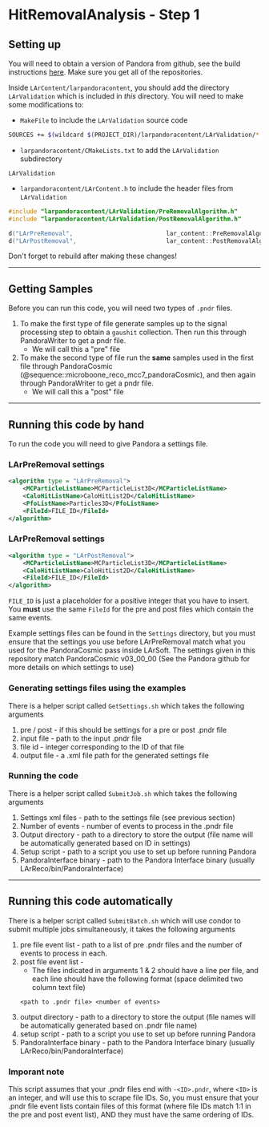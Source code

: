 # HitRemovalAnalysis - Step 1

## Setting up
You will need to obtain a version of Pandora from github, see the build instructions [here](https://github.com/PandoraPFA/PandoraPFA/blob/master/README.md). Make sure you get all of the repositories.

Inside `LArContent/larpandoracontent`, you should add the directory `LArValidation` which is included in *this* directory. You will need to make some modifications to:
- `MakeFile` to include the `LArValidation` source code
```bash
SOURCES += $(wildcard $(PROJECT_DIR)/larpandoracontent/LArValidation/*.cc)
```
- `larpandoracontent/CMakeLists.txt` to add the `LArValidation` subdirectory
```
LArValidation
```
- `larpandoracontent/LArContent.h` to include the header files from `LArValidation`
```c++
#include "larpandoracontent/LArValidation/PreRemovalAlgorithm.h"
#include "larpandoracontent/LArValidation/PostRemovalAlgorithm.h"
```
```c++
d("LArPreRemoval",                          lar_content::PreRemovalAlgorithm::Factory)                                  \
d("LArPostRemoval",                         lar_content::PostRemovalAlgorithm::Factory)                                 \
```

Don't forget to rebuild after making these changes!

------------------------------------------------------------------------------------------------------------

## Getting Samples

Before you can run this code, you will need two types of `.pndr` files.
1. To make the first type of file generate samples up to the signal processing step to obtain a `gaushit` collection.
   Then run this through PandoraWriter to get a pndr file.
   - We will call this a "pre" file
2. To make the second type of file run the **same** samples used in the first file through PandoraCosmic (@sequence::microboone_reco_mcc7_pandoraCosmic), 
   and then again through PandoraWriter to get a pndr file.
   - We will call this a "post" file

------------------------------------------------------------------------------------------------------------

## Running this code by hand

To run the code you will need to give Pandora a settings file.

### LArPreRemoval settings
```xml
<algorithm type = "LArPreRemoval">
    <MCParticleListName>MCParticleList3D</MCParticleListName>
    <CaloHitListName>CaloHitList2D</CaloHitListName>
    <PfoListName>Particles3D</PfoListName>
    <FileId>FILE_ID</FileId>
</algorithm>
```

### LArPreRemoval settings
```xml
<algorithm type = "LArPostRemoval">
    <MCParticleListName>MCParticleList3D</MCParticleListName>
    <CaloHitListName>CaloHitList2D</CaloHitListName>
    <FileId>FILE_ID</FileId>
</algorithm>
```

`FILE_ID` is just a placeholder for a positive integer that you have to insert. You **must** use the same `FileId` for the pre and post files which contain the same events.

Example settings files can be found in the `Settings` directory, but you must ensure that the settings you use before LArPreRemoval match what you used for the PandoraCosmic pass inside LArSoft. The settings given in this repository match PandoraCosmic v03_00_00 (See the Pandora github for more details on which settings to use)

### Generating settings files using the examples

There is a helper script called `GetSettings.sh` which takes the following arguments
1. pre / post  - if this should be settings for a pre or post .pndr file
2. input file  - path to the input .pndr file
3. file id     - integer corresponding to the ID of that file
4. output file - a .xml file path for the generated settings file

### Running the code

There is a helper script called `SubmitJob.sh` which takes the following arguments
1. Settings xml files       - path to the settings file (see previous section)
2. Number of events         - number of events to process in the .pndr file
3. Output directory         - path to a directory to store the output (file name will be automatically generated based on ID in settings)
4. Setup script             - path to a script you use to set up before running Pandora
5. PandoraInterface binary  - path to the Pandora Interface binary (usually LArReco/bin/PandoraInterface)


------------------------------------------------------------------------------------------------------------

## Running this code automatically

There is a helper script called `SubmitBatch.sh` which will use condor to submit multiple jobs simultaneously, it takes the following arguments
1. pre file event list      - path to a list of pre .pndr files and the number of events to process in each.
2. post file event list     -
    - The files indicated in arguments 1 & 2 should have a line per file, and each line should have the following format (space delimited two column text file)
    ```
    <path to .pndr file> <number of events>
    ```
3. output directory         - path to a directory to store the output (file names will be automatically generated based on .pndr file name) 
4. setup script             - path to a script you use to set up before running Pandora
5. PandoraInterface binary  - path to the Pandora Interface binary (usually LArReco/bin/PandoraInterface)

### Imporant note
This script assumes that your .pndr files end with `-<ID>.pndr`, where `<ID>` is an integer, and will use this to scrape file IDs. 
So, you must ensure that your .pndr file event lists contain files of this format (where file IDs match 1:1 in the pre and post event list), AND they must have the same ordering of IDs.
